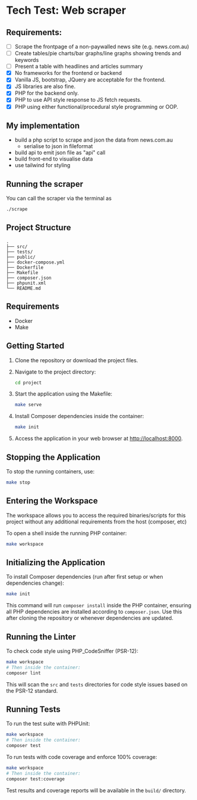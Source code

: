 # Tech Test: Web scraper

## Requirements:
- [ ] Scrape the frontpage of a non-paywalled news site (e.g. news.com.au)
- [ ] Create tables/pie charts/bar graphs/line graphs showing trends and keywords
- [ ] Present a table with headlines and articles summary
- [x] No frameworks for the frontend or backend
- [x] Vanilla JS, bootstrap, JQuery are acceptable for the frontend.
- [x] JS libraries are also fine.
- [x] PHP for the backend only.
- [x] PHP to use API style response to JS fetch requests.
- [x] PHP using either functional/procedural style programming or OOP.

## My implementation

- build a php script to scrape and json the data from news.com.au
  - serialise to json in fileformat
- build api to emit json file as "api" call
- build front-end to visualise data
- use tailwind for styling

## Running the scraper

You can call the scraper via the terminal as

```bash
./scrape
```

## Project Structure

```
.
├── src/
├── tests/
├── public/
├── docker-compose.yml
├── Dockerfile
├── Makefile
├── composer.json
├── phpunit.xml
└── README.md
```

## Requirements

- Docker
- Make

## Getting Started

1. Clone the repository or download the project files.
2. Navigate to the project directory:

   ```bash
   cd project
   ```

3. Start the application using the Makefile:

   ```bash
   make serve
   ```

4. Install Composer dependencies inside the container:

   ```bash
   make init
   ```

5. Access the application in your web browser at [http://localhost:8000](http://localhost:8000).

## Stopping the Application

To stop the running containers, use:

```bash
make stop
```

## Entering the Workspace

The workspace allows you to access the required binaries/scripts for this project without any
additional requirements from the host (composer, etc)

To open a shell inside the running PHP container:

```bash
make workspace
```

## Initializing the Application

To install Composer dependencies (run after first setup or when dependencies change):

```bash
make init
```

This command will run `composer install` inside the PHP container, ensuring all PHP dependencies are installed according to `composer.json`. Use this after cloning the repository or whenever dependencies are updated.

## Running the Linter

To check code style using PHP_CodeSniffer (PSR-12):

```bash
make workspace
# Then inside the container:
composer lint
```

This will scan the `src` and `tests` directories for code style issues based on the PSR-12 standard.

## Running Tests

To run the test suite with PHPUnit:

```bash
make workspace
# Then inside the container:
composer test
```

To run tests with code coverage and enforce 100% coverage:

```bash
make workspace
# Then inside the container:
composer test:coverage
```

Test results and coverage reports will be available in the `build/` directory.
